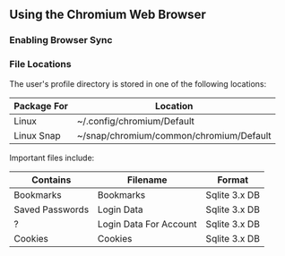 ## Using the Chromium Web Browser

### Enabling Browser Sync



### File Locations

The user's profile directory is stored in one of the following locations:

Package For    | Location
-------------- | ----------------------------------
Linux          | ~/.config/chromium/Default
Linux Snap     | ~/snap/chromium/common/chromium/Default

Important files include:

Contains        | Filename               | Format
--------------- | ---------------------- | -------------------
Bookmarks       | Bookmarks              | Sqlite 3.x DB
Saved Passwords | Login Data             | Sqlite 3.x DB
?               | Login Data For Account | Sqlite 3.x DB
Cookies         | Cookies                | Sqlite 3.x DB

